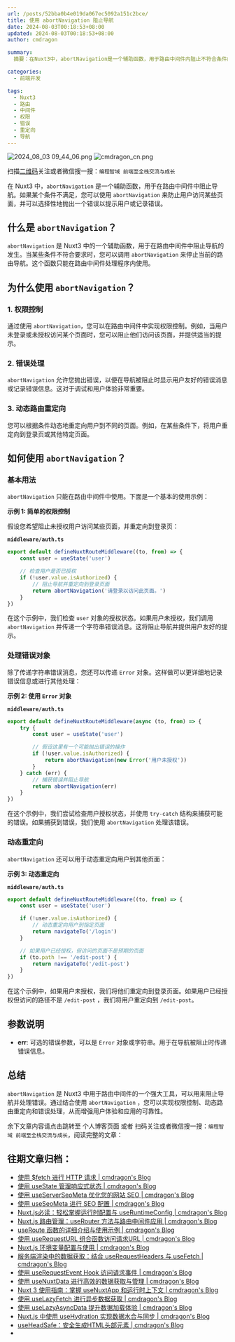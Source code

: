 ```yaml
---
url: /posts/52bba0b4e019da067ec5092a151c2bce/
title: 使用 abortNavigation 阻止导航
date: 2024-08-03T00:18:53+08:00
updated: 2024-08-03T00:18:53+08:00
author: cmdragon

summary:
  摘要：在Nuxt3中，abortNavigation是一个辅助函数，用于路由中间件内阻止不符合条件的页面访问，实现权限控制、错误处理及动态重定向，提升用户体验和应用可靠性

categories:
  - 前端开发

tags:
  - Nuxt3
  - 路由
  - 中间件
  - 权限
  - 错误
  - 重定向
  - 导航
---
```


<img src="https://static.cmdragon.cn/blog/images/2024_08_03 09_44_06.png@blog" title="2024_08_03 09_44_06.png" alt="2024_08_03 09_44_06.png"/>

<img src="https://api2.cmdragon.cn/upload/cmder/20250304_012821924.jpg" title="cmdragon_cn.png" alt="cmdragon_cn.png"/>


扫描[二维码](https://api2.cmdragon.cn/upload/cmder/20250304_012821924.jpg)关注或者微信搜一搜：`编程智域 前端至全栈交流与成长`

在 Nuxt3 中，`abortNavigation` 是一个辅助函数，用于在路由中间件中阻止导航。如果某个条件不满足，您可以使用 `abortNavigation`
来防止用户访问某些页面，并可以选择性地抛出一个错误以提示用户或记录错误。

## 什么是 `abortNavigation`？

`abortNavigation` 是 Nuxt3
中的一个辅助函数，用于在路由中间件中阻止导航的发生。当某些条件不符合要求时，您可以调用 `abortNavigation`
来停止当前的路由导航。这个函数只能在路由中间件处理程序内使用。

## 为什么使用 `abortNavigation`？

### 1. 权限控制

通过使用 `abortNavigation`，您可以在路由中间件中实现权限控制。例如，当用户未登录或未授权访问某个页面时，您可以阻止他们访问该页面，并提供适当的提示。

### 2. 错误处理

`abortNavigation` 允许您抛出错误，以便在导航被阻止时显示用户友好的错误消息或记录错误信息。这对于调试和用户体验非常重要。

### 3. 动态路由重定向

您可以根据条件动态地重定向用户到不同的页面。例如，在某些条件下，将用户重定向到登录页或其他特定页面。

## 如何使用 `abortNavigation`？

### 基本用法

`abortNavigation` 只能在路由中间件中使用。下面是一个基本的使用示例：

**示例 1: 简单的权限控制**

假设您希望阻止未授权用户访问某些页面，并重定向到登录页：

**`middleware/auth.ts`**

```ts
export default defineNuxtRouteMiddleware((to, from) => {
    const user = useState('user')

    // 检查用户是否已授权
    if (!user.value.isAuthorized) {
        // 阻止导航并重定向到登录页面
        return abortNavigation('请登录以访问此页面。')
    }
})
```

在这个示例中，我们检查 `user` 对象的授权状态。如果用户未授权，我们调用 `abortNavigation` 并传递一个字符串错误消息。这将阻止导航并提供用户友好的提示。

### 处理错误对象

除了传递字符串错误消息，您还可以传递 `Error` 对象。这样做可以更详细地记录错误信息或进行其他处理：

**示例 2: 使用 `Error` 对象**

**`middleware/auth.ts`**

```ts
export default defineNuxtRouteMiddleware(async (to, from) => {
    try {
        const user = useState('user')

        // 假设这里有一个可能抛出错误的操作
        if (!user.value.isAuthorized) {
            return abortNavigation(new Error('用户未授权'))
        }
    } catch (err) {
        // 捕获错误并阻止导航
        return abortNavigation(err)
    }
})
```

在这个示例中，我们尝试检查用户授权状态，并使用 `try-catch` 结构来捕获可能的错误。如果捕获到错误，我们使用 `abortNavigation`
处理该错误。

### 动态重定向

`abortNavigation` 还可以用于动态重定向用户到其他页面：

**示例 3: 动态重定向**

**`middleware/auth.ts`**

```ts
export default defineNuxtRouteMiddleware((to, from) => {
    const user = useState('user')

    if (!user.value.isAuthorized) {
        // 动态重定向用户到指定页面
        return navigateTo('/login')
    }

    // 如果用户已经授权，但访问的页面不是预期的页面
    if (to.path !== '/edit-post') {
        return navigateTo('/edit-post')
    }
})
```

在这个示例中，如果用户未授权，我们将他们重定向到登录页面。如果用户已经授权但访问的路径不是 `/edit-post`
，我们将用户重定向到 `/edit-post`。

## 参数说明

- **err**: 可选的错误参数，可以是 `Error` 对象或字符串。用于在导航被阻止时传递错误信息。

## 总结

`abortNavigation` 是 Nuxt3 中用于路由中间件的一个强大工具，可以用来阻止导航并处理错误。通过结合使用 `abortNavigation`
，您可以实现权限控制、动态路由重定向和错误处理，从而增强用户体验和应用的可靠性。

余下文章内容请点击跳转至 个人博客页面 或者 扫码关注或者微信搜一搜：`编程智域 前端至全栈交流与成长`，阅读完整的文章：

## 往期文章归档：

- [使用 $fetch 进行 HTTP 请求 | cmdragon's Blog](https://blog.cmdragon.cn/posts/07d91f7f1ac2/)
- [使用 useState 管理响应式状态 | cmdragon's Blog](https://blog.cmdragon.cn/posts/dad6ac94ddf0/)
- [使用 useServerSeoMeta 优化您的网站 SEO | cmdragon's Blog](https://blog.cmdragon.cn/posts/dd9cb519a7a9/)
- [使用 useSeoMeta 进行 SEO 配置 | cmdragon's Blog](https://blog.cmdragon.cn/posts/4ab349e1f178/)
- [Nuxt.js必读：轻松掌握运行时配置与 useRuntimeConfig | cmdragon's Blog](https://blog.cmdragon.cn/posts/014b8d25b5e5/)
- [Nuxt.js 路由管理：useRouter 方法与路由中间件应用 | cmdragon's Blog](https://blog.cmdragon.cn/posts/ad9936895e09/)
- [useRoute 函数的详细介绍与使用示例 | cmdragon's Blog](https://blog.cmdragon.cn/posts/eb8617e107bf/)
- [使用 useRequestURL 组合函数访问请求URL | cmdragon's Blog](https://blog.cmdragon.cn/posts/666fa6c8a5ea/)
- [Nuxt.js 环境变量配置与使用 | cmdragon's Blog](https://blog.cmdragon.cn/posts/c79d66614163/)
- [服务端渲染中的数据获取：结合 useRequestHeaders 与 useFetch | cmdragon's Blog](https://blog.cmdragon.cn/posts/e38e8d28511a/)
- [使用 useRequestEvent Hook 访问请求事件 | cmdragon's Blog](https://blog.cmdragon.cn/posts/2f2570605277/)
- [使用 useNuxtData 进行高效的数据获取与管理 | cmdragon's Blog](https://blog.cmdragon.cn/posts/5e9f5a2b593e/)
- [Nuxt 3 使用指南：掌握 useNuxtApp 和运行时上下文 | cmdragon's Blog](https://blog.cmdragon.cn/posts/f51bb8ed8307/)
- [使用 useLazyFetch 进行异步数据获取 | cmdragon's Blog](https://blog.cmdragon.cn/posts/117488d6538b/)
- [使用 useLazyAsyncData 提升数据加载体验 | cmdragon's Blog](https://blog.cmdragon.cn/posts/b8e3c2416dc7/)
- [Nuxt.js 中使用 useHydration 实现数据水合与同步 | cmdragon's Blog](https://blog.cmdragon.cn/posts/177c9c78744f/)
- [useHeadSafe：安全生成HTML头部元素 | cmdragon's Blog](https://blog.cmdragon.cn/posts/56ede6d7b04b/)
-

